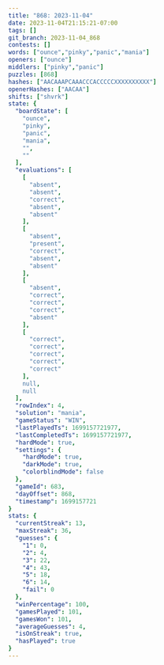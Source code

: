 ```yaml
---
title: "868: 2023-11-04"
date: 2023-11-04T21:15:21-07:00
tags: []
git_branch: 2023-11-04_868
contests: []
words: ["ounce","pinky","panic","mania"]
openers: ["ounce"]
middlers: ["pinky","panic"]
puzzles: [868]
hashes: ["AACAAAPCAAACCCACCCCCXXXXXXXXXX"]
openerHashes: ["AACAA"]
shifts: ["shvrk"]
state: {
  "boardState": [
    "ounce",
    "pinky",
    "panic",
    "mania",
    "",
    ""
  ],
  "evaluations": [
    [
      "absent",
      "absent",
      "correct",
      "absent",
      "absent"
    ],
    [
      "absent",
      "present",
      "correct",
      "absent",
      "absent"
    ],
    [
      "absent",
      "correct",
      "correct",
      "correct",
      "absent"
    ],
    [
      "correct",
      "correct",
      "correct",
      "correct",
      "correct"
    ],
    null,
    null
  ],
  "rowIndex": 4,
  "solution": "mania",
  "gameStatus": "WIN",
  "lastPlayedTs": 1699157721977,
  "lastCompletedTs": 1699157721977,
  "hardMode": true,
  "settings": {
    "hardMode": true,
    "darkMode": true,
    "colorblindMode": false
  },
  "gameId": 683,
  "dayOffset": 868,
  "timestamp": 1699157721
}
stats: {
  "currentStreak": 13,
  "maxStreak": 36,
  "guesses": {
    "1": 0,
    "2": 4,
    "3": 22,
    "4": 43,
    "5": 18,
    "6": 14,
    "fail": 0
  },
  "winPercentage": 100,
  "gamesPlayed": 101,
  "gamesWon": 101,
  "averageGuesses": 4,
  "isOnStreak": true,
  "hasPlayed": true
}
---
```

<!-- more -->
